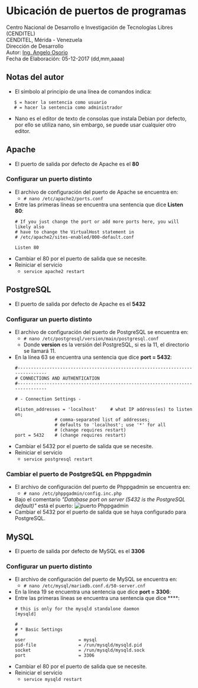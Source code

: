 # Ubicación de puertos de programas
Centro Nacional de Desarrollo e Investigación de Tecnologías Libres (CENDITEL)<br>
CENDITEL, Mérida - Venezuela <br>
Dirección de Desarrollo <br>
Autor: [Ing. Angelo Osorio](https://twitter.com/Engel_PAIN)<br>
Fecha de Elaboración: 05-12-2017 (dd,mm,aaaa)<br>


## Notas del autor
- El símbolo al principio de una línea de comandos indica:
```
   $ = hacer la sentencia como usuario
   # = hacer la sentencia como administrador
```
- Nano es el editor de texto de consolas que instala Debian por defecto, por
ello se utiliza nano, sin embargo, se puede usar cualquier otro editor.


## Apache
- El puerto de salida por defecto de Apache es el **80**

### Configurar un puerto distinto
- El archivo de configuración del puerto de Apache se encuentra en:
   - `# nano /etc/apache2/ports.conf`
- Entre las primeras líneas se encuentra una sentencia que dice **Listen 80**:
   ```
   # If you just change the port or add more ports here, you will likely also
   # have to change the VirtualHost statement in
   # /etc/apache2/sites-enabled/000-default.conf

   Listen 80
   ```
- Cambiar el 80 por el puerto de salida que se necesite.
- Reiniciar el servicio
   - `service apache2 restart`


## PostgreSQL
- El puerto de salida por defecto de Apache es el **5432**

### Configurar un puerto distinto
- El archivo de configuración del puerto de PostgreSQL se encuentra en:
   - `# nano /etc/postgresql/version/main/postgresql.conf`
   - Donde **version** es la versión del PostgreSQL, si es la 11, el directorio
   se llamará 11.
- En la línea 63 se encuentra una sentencia que dice **port = 5432**:
   ```
   #------------------------------------------------------------------------------
   # CONNECTIONS AND AUTHENTICATION
   #------------------------------------------------------------------------------

   # - Connection Settings -

   #listen_addresses = 'localhost'     # what IP address(es) to listen on;
                  # comma-separated list of addresses;
                  # defaults to 'localhost'; use '*' for all
                  # (change requires restart)
   port = 5432    # (change requires restart)
   ```
- Cambiar el 5432 por el puerto de salida que se necesite.
- Reiniciar el servicio
   - `service postgresql restart`

### Cambiar el puerto de PostgreSQL en Phppgadmin
- El archivo de configuración del puerto de Phppgadmin se encuentra en:
   - `# nano /etc/phppgadmin/config.inc.php`
- Bajo el comentario _"Database port on server (5432 is the PostgreSQL default)"_
está el puerto:
   <img src="../img/puertos3.png" alt="puerto Phppgadmin">
- Cambiar el 5432 por el puerto de salida que se haya configurado para PostgreSQL.


## MySQL
- El puerto de salida por defecto de MySQL es el **3306**

### Configurar un puerto distinto
- El archivo de configuración del puerto de MySQL se encuentra en:
   - `# nano /etc/mysql/mariadb.conf.d/50-server.cnf`
- En la línea 19 se encuentra una sentencia que dice **port = 3306**:
- Entre las primeras líneas se encuentra una sentencia que dice ****:
   ```
   # this is only for the mysqld standalone daemon
   [mysqld]

   #
   # * Basic Settings
   #
   user                    = mysql
   pid-file                = /run/mysqld/mysqld.pid
   socket                  = /run/mysqld/mysqld.sock
   port                    = 3306
   ```
- Cambiar el 80 por el puerto de salida que se necesite.
- Reiniciar el servicio
   - `service mysqld restart`